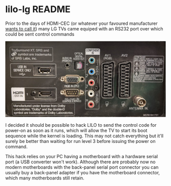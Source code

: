 lilo-lg README
==============

Prior to the days of HDMI-CEC (or whatever your favoured manufacturer 
[wants to call it](https://www.howtogeek.com/207186/how-to-enable-hdmi-cec-on-your-tv-and-why-you-should/)) 
many LG TVs came equiped with an RS232 port
over which could be sent control commands

![control port image](control-port.jpg "Connector Panel on 32LH2000")

I decided it should be possible to hack LILO to send the control code 
for power-on as soon as it runs, which will allow the TV to start its 
boot sequence while the kernel is loading.  This may not catch everything but 
it'll surely be better than waiting for run level 3 before issuing the power
on command.

This hack relies on your PC having a motherboard with a hardware serial 
port (a USB converter won't work).  Although there are probably now no modern
motherboards with the back-panel serial port connector you can
usually buy a back-panel adapter if you have the motherboard connector,
which many motherboards still retain.

